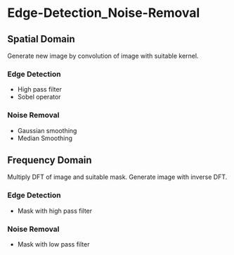 # Edge-Detection_Noise-Removal

## Spatial Domain

Generate new image by convolution of image with suitable kernel.

### Edge Detection
 
- High pass filter  
- Sobel operator

### Noise Removal

- Gaussian smoothing  
- Median Smoothing

## Frequency Domain

Multiply DFT of image and suitable mask. Generate image with inverse DFT.  

### Edge Detection
 
- Mask with high pass filter

### Noise Removal

- Mask with low pass filter


